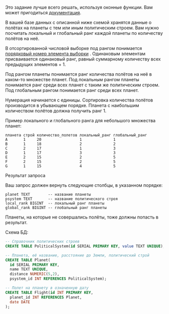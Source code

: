 Это задание лучше всего решать, используя оконные функции.
Вам может пригодиться [документация](https://postgrespro.ru/docs/postgrespro/9.5/functions-window.html).

В вашей базе данных с описанной ниже схемой хранятся данные 
о полётах на планеты с тем или иным политическим строем. 
Вам нужно посчитать локальный и глобальный ранг каждой планеты по количеству полётов на неё.

В отсортированной числовой выборке под рангом понимается 
[порядковый номер элемента выборки](https://en.wikipedia.org/wiki/Ranking#Standard_competition_ranking_.28.221224.22_ranking.29)
. Одинаковым элементам присваивается одинаковый ранг, 
равный суммарному количеству всех предыдущих элементов + 1.

Под рангом планеты понимается ранг количества полётов 
на неё в каком-то множестве планет. Под локальным рангом 
планеты понимается ранг среди всех планет с таким же 
политическим строем. Под глобальным рангом понимается ранг среди всех планет.

Нумерация начинается с единицы. Сортировка количества полётов 
производится в убывающем порядке. Планета с наибольшим 
количеством полётов должна получить ранг 1.

Пример локального и глобального ранга для небольшого множества планет:

```
планета строй количество_полетов локальный_ранг глобальный_ранг
A       1     20                 1              1  
B       1     18                 2              2
C       2     17                 1              3
D       1     17                 3              3
E       2     15                 2              5
F       2     15                 2              5
G       1     15                 4              5
```

Результат запроса

Ваш запрос должен вернуть следующие столбцы, в указанном порядке:

```
planet TEXT        -- название планеты
psystem TEXT       -- название политического строя
local_rank BIGINT  -- локальный ранг планеты 
global_rank BIGINT -- глобальный ранг планеты
```

Планеты, на которые не совершались полёты, тоже должны попасть в результат.

Схема БД:

```sql
-- Справочник политических строев
CREATE TABLE PoliticalSystem(id SERIAL PRIMARY KEY, value TEXT UNIQUE);

-- Планета, её название, расстояние до Земли, политический строй
CREATE TABLE Planet(
  id SERIAL PRIMARY KEY,
  name TEXT UNIQUE,
  distance NUMERIC(5,2),
  psystem_id INT REFERENCES PoliticalSystem);

-- Полет на планету в означенную дату
CREATE TABLE Flight(id INT PRIMARY KEY,
  planet_id INT REFERENCES Planet,
  date DATE
);
```
